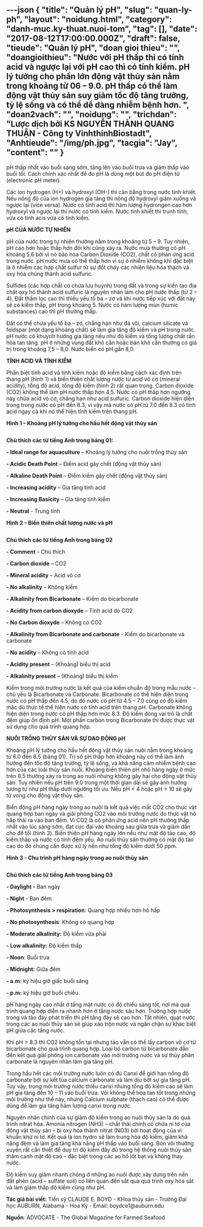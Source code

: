 ---json
{
    "title": "Quản lý pH",
    "slug": "quan-ly-ph",
    "layout": "noidung.html",
    "category": "danh-muc.ky-thuat.nuoi-tom",
    "tag": [],
    "date": "2017-08-12T17:00:00.000Z",
    "draft": false,
    "tieude": "Quản lý pH",
    "doan gioi thieu": "",
    "doangioithieu": "Nước với pH thấp thì có tính acid và ngược lại với pH cao thì có tính kiềm. pH lý tưởng cho phần lớn động vật thủy sản nằm trong khoảng từ 06 – 9.0. pH thấp có thể làm động vật thủy sản suy giảm tốc độ tăng trưởng, tỷ lệ sống và có thể dể dàng nhiễm bệnh hơn. ",
    "doan2vach": "",
    "noidung": "",
    "trichdan": "Lược dịch bởi KS NGUYỄN THÀNH QUANG THUẬN - Công ty VinhthinhBiostadt",
    "Anhtieude": "/img/ph.jpg",
    "tacgia": "Jay",
    "__content__": ""
}
---
<p><span style="font-size:14px">pH thấp nhất v&agrave;o buổi s&aacute;ng sớm, tăng l&ecirc;n v&agrave;o buổi trưa v&agrave; giảm thấp v&agrave;o buổi tối. C&aacute;ch ch&iacute;nh x&aacute;c nhất để đo pH l&agrave; d&ugrave;ng một b&uacute;t đo pH điện tử (electronic pH meter).</span></p>

<p><span style="font-size:14px">C&aacute;c ion hydrogen (H+) v&agrave; hydroxyl (OH-) th&igrave; c&acirc;n bằng trong nước tinh khiết. Nếu nồng độ của ion hydrogen gia tăng th&igrave; nồng độ hydroxyl giảm xuống v&agrave; ngược lại (vice versa). Nước c&oacute; t&iacute;nh acid th&igrave; h&agrave;m lượng hydrongen cao hơn hydroxyl v&agrave; ngược lại th&igrave; nước c&oacute; t&iacute;nh kiềm. Nước tinh khiết th&igrave; trunh t&iacute;nh, vừa c&oacute; t&iacute;nh acis vừa c&oacute; t&iacute;nh kiềm.</span></p>

<p><span style="font-size:14px"><strong>pH CỦA NƯỚC TỰ NHI&Ecirc;N</strong></span></p>

<p><span style="font-size:14px">pH của nước trong tự nhi&ecirc;n thường nằm trong khoảng từ 5 &ndash; 9. Tuy nhi&ecirc;n, pH cao hơn hoặc thấp hơn đ&ocirc;i khi cũng xảy ra. Nước mưa thường c&oacute; pH khoảng 5,6 bởi v&igrave; n&oacute; b&atilde;o h&ograve;a Carbon Dioxide (CO2), chất c&oacute; phản ứng acid trong nước. pH nước mưa c&oacute; thể thấp hơn v&igrave; sự &ocirc; nhiễm kh&ocirc;ng kh&iacute; đặc biệt l&agrave; &ocirc; nhiễm c&aacute;c hợp chất sulfur từ sự đốt ch&aacute;y c&aacute;c nhi&ecirc;n liệu h&oacute;a thạch v&agrave; oxy h&oacute;a ch&uacute;ng th&agrave;nh acid sulfuric.</span></p>

<p><span style="font-size:14px">Sulfides (c&aacute;c hợp chất c&oacute; chứa lưu huỳnh) trong đất v&agrave; trong sự kiến tạo địa chất oxy h&oacute; th&agrave;nh acid sulfuric l&agrave; nguy&ecirc;n nh&acirc;n l&agrave;m cho pH nước thấp (từ 2 &ndash; 4). Đất thấm lọc cao th&igrave; thiếu yếu tố ba &ndash; zơ v&agrave; khi nước tiếp x&uacute;c với đất n&agrave;y sẽ c&oacute; kiềm thấp, pH trong khoảng 5. Nước c&oacute; h&agrave;m lượng m&ugrave;n (humic substances) cao th&igrave; pH thường thấp.</span></p>

<p><span style="font-size:14px">Đất c&oacute; thể chứa yếu tố ba &ndash; zơ, chẳng hạn như đ&aacute; v&ocirc;i, calcium silicate v&agrave; feldspar (một dạng kho&aacute;ng chất) sẽ l&agrave;m gia tăng độ kiềm v&agrave; pH trong nước. pH nước c&oacute; khuynh hướng gia tăng nếu như độ kiềm v&agrave; tổng lượng chất rắn h&ograve;a tan tăng. pH ở những v&ugrave;ng đất kh&ocirc; cằn hoặc b&aacute;n kh&ocirc; cằn thường c&oacute; gi&aacute; trị trong khoảng 7,5 &ndash; 8,0. Nước biển c&oacute; pH gần 8,0.</span></p>

<p><span style="font-size:14px"><strong>T&Iacute;NH ACID V&Agrave; T&Iacute;NH KIỀM</strong></span></p>

<p><span style="font-size:14px">Ph&acirc;n biệt t&iacute;nh acid v&agrave; t&iacute;nh kiềm hoặc độ kiềm bằng c&aacute;ch x&aacute;c định tr&ecirc;n thang pH (h&igrave;nh 1) v&agrave; biến thi&ecirc;n chất lượng nước từ acid v&ocirc; cơ (mineral acidity), tổng độ acid, tổng độ kiềm (h&igrave;nh 2) rất quan trọng. Carbon dioxide (CO2) kh&ocirc;ng thể l&agrave;m pH nước thấp hơn 4,5. Nước c&oacute; pH thấp hơn ngưỡng n&agrave;y chứa acid v&ocirc; cơ, chẳng hạn như acid sulfuric. Carbon dioxide hiện diện trong trong nước c&oacute; pH đến 8.3, v&igrave; vậy m&agrave; nước c&oacute; pH từ 7.0 đến 8.3 c&oacute; t&iacute;nh acid ngay cả khi n&oacute; thể hiện t&iacute;nh kiềm tr&ecirc;n thang pH.</span></p>

<p><span style="font-size:14px"><strong>H&igrave;nh 1 &ndash; Khoảng pH l&yacute; tưởng cho hầu hết động vật thủy sản</strong></span></p>

<p><span style="font-size:14px"><img alt="" src="http://contom.com.vn/uploads/news/2014_03/2014_03_19.png" /></span></p>

<p><span style="font-size:14px"><strong>Ch&uacute; th&iacute;ch c&aacute;c từ tiếng Anh trong bảng 01:</strong></span></p>

<p><span style="font-size:14px"><strong>- Ideal range for aquaculture</strong>&nbsp;&ndash; Khoảng l&yacute; tưởng cho nu&ocirc;i trồng thủy sản</span></p>

<p><span style="font-size:14px"><strong>- Acidic Death Point</strong>&nbsp;&ndash; Điểm acid g&acirc;y chết (động vật thủy sản)</span></p>

<p><span style="font-size:14px"><strong>- Alkaline Death Point</strong>&nbsp;&ndash; Điểm kiềm g&acirc;y chết (động vật thủy sản)</span></p>

<p><span style="font-size:14px"><strong>- Increasing acidity</strong>&nbsp;&ndash; Gia tăng t&iacute;nh acid</span></p>

<p><span style="font-size:14px"><strong>- Increasing Basicity</strong>&nbsp;&ndash; Gia tăng t&iacute;nh kiềm</span></p>

<p><span style="font-size:14px"><strong>- Neutral</strong>&nbsp;- Trung t&iacute;nh</span></p>

<p><span style="font-size:14px"><strong>H&igrave;nh 2 &ndash; Biến thi&ecirc;n chất lượng nước v&agrave; pH</strong></span></p>

<p><span style="font-size:14px"><strong><img alt="" src="http://contom.com.vn/uploads/news/2014_03/2014_03_20.png" /></strong></span></p>

<p><span style="font-size:14px"><strong>Ch&uacute; th&iacute;ch c&aacute;c từ tiếng Anh trong bảng 02</strong></span></p>

<p><span style="font-size:14px"><strong>- Comment</strong>&nbsp;&ndash; Ch&uacute; th&iacute;ch</span></p>

<p><span style="font-size:14px"><strong>- Carbon dioxide</strong>&nbsp;&ndash; CO2</span></p>

<p><span style="font-size:14px"><strong>- Mineral acidity</strong>&nbsp;&ndash; Acid v&ocirc; cơ</span></p>

<p><span style="font-size:14px"><strong>- No alkalinity</strong>&nbsp;&ndash; Kh&ocirc;ng kiềm</span></p>

<p><span style="font-size:14px"><strong>- Alkalinity from Bicarbonate</strong>&nbsp;&ndash; Kiềm do bicarbonate</span></p>

<p><span style="font-size:14px"><strong>- Acidity from carbon dioxyde</strong>&nbsp;&ndash; T&iacute;nh acid do CO2</span></p>

<p><span style="font-size:14px"><strong>- No Carbon dioxyde</strong>&nbsp;&ndash; Kh&ocirc;ng c&oacute; CO2</span></p>

<p><span style="font-size:14px"><strong>- Alkalinity from Bicarbonate and carbonate</strong>&nbsp;- Kiềm do bicarbonate v&agrave; carbonate</span></p>

<p><span style="font-size:14px"><strong>- No acidity</strong>&nbsp;&ndash; Kh&ocirc;ng c&oacute; t&iacute;nh acid</span></p>

<p><span style="font-size:14px"><strong>- Acidity present</strong>&nbsp;&ndash; (Khoảng) biểu thị acid</span></p>

<p><span style="font-size:14px"><strong>- Alkalinity present</strong>&nbsp;&ndash; (Khoảng) biểu thị kiềm</span></p>

<p><span style="font-size:14px">Kiềm trong m&ocirc;i trường nước l&agrave; kết quả của kiềm chuẩn độ trong mẫu nước - chủ yếu l&agrave; Bicarbonate v&agrave; Carbonate. Bicarbonate c&oacute; thể hiện diện trong nước c&oacute; pH thấp đến 4.5, do đ&oacute; nước c&oacute; pH từ 4.5 &ndash; 7.0 cũng c&oacute; độ kiềm mặc d&ugrave; thực tế thể hiện nước c&oacute; t&iacute;nh acid tr&ecirc;n thang pH. Carbonate kh&ocirc;ng hiện diện trong nước c&oacute; pH thấp hơn mức 8.3. Độ kiềm đ&oacute;ng vai tr&ograve; l&agrave; chất đệm gi&uacute;p ổn định pH. Một phần carbon trong Bicarbonate th&igrave; được thực vật sử dụng cho qu&aacute; tr&igrave;nh quang hợp.</span></p>

<p><span style="font-size:14px"><strong>NU&Ocirc;I TRỒNG THỦY SẢN V&Agrave; SỰ DAO ĐỘNG pH</strong></span></p>

<p><span style="font-size:14px">Khoảng pH l&yacute; tưởng cho hầu hết động vật thủy sản nu&ocirc;i nằm trong khoảng từ 6.0 đến 8.5 (bảng 01). Trị số pH thấp hơn khoảng n&agrave;y c&oacute; thể l&agrave;m ảnh hưởng đến tốc độ tăng trưởng, tỷ lệ sống, v&agrave; khả năng cảm nhiễm bệnh cao hơn của c&aacute;c lo&agrave;i thủy sản nu&ocirc;i. Khoảng biến thi&ecirc;n pH nhỏ h&agrave;ng ng&agrave;y ở mức tr&ecirc;n 8.5 thường xảy ra trong ao nu&ocirc;i nhưng kh&ocirc;ng g&acirc;y hại cho động vật thủy sản. Tuy nhi&ecirc;n nếu pH tr&ecirc;n 9.0 trong một thời gian d&agrave;i sẽ g&acirc;y ảnh hưởng tương tự như pH thấp dưới ngưỡng tối ưu. Nếu pH &lt; 4 hoặc pH &gt; 10 sẽ g&acirc;y tử vong cho động vật thủy sản.</span></p>

<p><span style="font-size:14px">Biến động pH h&agrave;ng ng&agrave;y trong ao nu&ocirc;i l&agrave; kết quả việc mất CO2 cho thực vật quang hợp ban ng&agrave;y v&agrave; giải ph&oacute;ng CO2 v&agrave;o m&ocirc;i trường nước do thực vật h&ocirc; hấp thải ra v&agrave;o ban đ&ecirc;m. V&igrave; CO2 l&agrave; c&oacute; phản ứng acid n&ecirc;n pH thường thấp nhất v&agrave;o l&uacute;c s&aacute;ng sớm, đạt cực đại v&agrave;o khoảng sau giữa trưa v&agrave; giảm dần cho đế tối (h&igrave;nh 3). Biến thi&ecirc;n pH h&agrave;ng ng&agrave;y lớn nếu như mật độ tảo cao, độ kiềm thấp v&agrave; nước c&oacute; t&iacute;nh đệm yếu. Ao nu&ocirc;i thủy sản thường c&oacute; mật độ tảo cao do đ&oacute; ch&uacute;ng cần được xử l&yacute; nến như tổng độ kiềm dưới 50 ppm.</span></p>

<p><span style="font-size:14px"><strong>H&igrave;nh 3 - Chu tr&igrave;nh pH h&agrave;ng ng&agrave;y trong ao nu&ocirc;i thủy sản</strong></span></p>

<p><span style="font-size:14px"><strong><img alt="" src="http://contom.com.vn/uploads/news/2014_03/2014_03_21.png" /></strong></span></p>

<p><span style="font-size:14px"><strong>Ch&uacute; th&iacute;ch c&aacute;c từ tiếng Anh trong bảng 03</strong></span></p>

<p><span style="font-size:14px"><strong>- Daylight -</strong>&nbsp;Ban ng&agrave;y</span></p>

<p><span style="font-size:14px"><strong>- Night</strong>&nbsp;- Ban đ&ecirc;m</span></p>

<p><span style="font-size:14px"><strong>- Photosynthesis &gt; respiration</strong>: Quang hợp nhiều hơn h&ocirc; hấp</span></p>

<p><span style="font-size:14px"><strong>- No photosynthesis</strong>: Kh&ocirc;ng c&oacute; quang hợp</span></p>

<p><span style="font-size:14px"><strong>- Moderate alkalinity:</strong>&nbsp;Độ kiềm vừa phải</span></p>

<p><span style="font-size:14px"><strong>- Low alkalinity:</strong>&nbsp;Độ kiềm thấp</span></p>

<p><span style="font-size:14px"><strong>- Noon</strong>: Buổi trưa</span></p>

<p><span style="font-size:14px"><strong>- Midnight:</strong>&nbsp;Giữa đ&ecirc;m</span></p>

<p><span style="font-size:14px"><strong>- a.m:</strong>&nbsp;k&yacute; hiệu giờ giấc buổi s&aacute;ng</span></p>

<p><span style="font-size:14px"><strong>- p.m:</strong>&nbsp;k&yacute; hiệu giờ buổi chiều</span></p>

<p><span style="font-size:14px">pH h&agrave;ng ng&agrave;y cao nhất ở tầng mặt nước c&oacute; độ chiếu s&aacute;ng tốt, nơi m&agrave; qu&aacute; tr&igrave;nh quang hợp diễn ra nhanh hơn ở tầng nước s&acirc;u hơn. Trường hợp nước trong v&agrave; tảo đ&aacute;y ph&aacute;t triển th&igrave; pH tầng đ&aacute;y sẽ cao hơn. Tất nhi&ecirc;n, quạt nước trong c&aacute;c ao nu&ocirc;i thủy sản sẽ gi&uacute;p x&aacute;o trộn nước v&agrave; ngăn chặn sự kh&aacute;c biệt pH giữa c&aacute;c tầng nước.</span></p>

<p><span style="font-size:14px">Khi pH &gt; 8.3 th&igrave; CO2 kh&ocirc;ng tồn tại nhưng tảo vẫn c&oacute; thể lấy carbon v&ocirc; cơ từ bicarbonate cho qu&aacute; tr&igrave;nh quang hợp. Loại bỏ carbon từ bicarbonate dẫn đến kết quả giải ph&oacute;ng ion carbonate v&agrave;o m&ocirc;i trường nước v&agrave; sự thủy ph&acirc;n carbonate l&agrave; nguy&ecirc;n nh&acirc;n l&agrave;m gia tăng pH.</span></p>

<p><span style="font-size:14px">Trong hầu hết c&aacute;c m&ocirc;i trường nước lu&ocirc;n c&oacute; đủ Canxi để giới hạn nồng độ carbonate bởi sự kết tủa calcium carbonate v&agrave; l&agrave;m dịu bớt sự gia tăng pH. Tuy vậy, trong m&ocirc;i trường nước thiếu canxi nhưng tổng độ kiềm cao sẽ l&agrave;m pH gia tăng đến 10 &ndash; 11 v&agrave;o buổi trưa. V&ocirc;i kh&ocirc;ng thể h&ograve;a tan tốt trong những m&ocirc;i trường như thế n&agrave;y, nhưng Calcium sulphate (thạch cao) c&oacute; thể được d&ugrave;ng để l&agrave;m gia tăng h&agrave;m lượng canxi trong nước.</span></p>

<p><span style="font-size:14px">Nguy&ecirc;n nh&acirc;n ch&iacute;nh của sự giảm độ kiềm trong ao nu&ocirc;i thủy sản l&agrave; do qu&aacute; tr&igrave;nh nitrat h&oacute;a. Amonia nitrogen (NH3) &ndash; chất thải ch&iacute;nh c&oacute; chứa ni tơ của động vật thủy sản &ndash; bị oxy h&oacute;a th&agrave;nh nitrat (NO3) bởi hoạt động của vi khuẩn khử ni tơ. Kết quả l&agrave; ion hydro sẽ l&agrave;m trung h&ograve;a độ kiềm, giảm khả năng đệm v&agrave; l&agrave;m gia tăng khả năng pH thấp v&agrave;o buổi s&aacute;ng. B&oacute;n v&ocirc;i thường xuy&ecirc;n rất cần thiết để duy tr&igrave; độ kiềm đầy đủ trong hệ thống nu&ocirc;i thủy sản th&acirc;m canh mật độ cao &ndash; đặc biệt trong c&aacute;c ao hồ l&oacute;t bạt v&agrave; kh&ocirc;ng thay nước.</span></p>

<p><span style="font-size:14px">Độ kiềm suy giảm nhanh ch&oacute;ng ở những ao nu&ocirc;i được x&acirc;y dựng tr&ecirc;n nền đất ph&egrave;n (acid &ndash; sulfate soil) c&oacute; li&ecirc;n quan đến sắt qua qu&aacute; tr&igrave;nh oxy h&oacute;a sắt v&agrave; l&agrave;m giảm thấp độ kiềm cũng như pH.</span></p>

<p><span style="font-size:14px"><strong>T&aacute;c giả b&agrave;i viết:</strong>&nbsp;Tiến sỹ CLAUDE E. BOYD - KHoa thủy sản - Trường Đại học AUBURN, Alabama - Hoa Kỳ - Email: boydce1@auburn.edu</span></p>

<p><span style="font-size:14px"><strong>Nguồn</strong>: ADVOCATE - The Global Magazine for Farmed Seafood</span></p>
